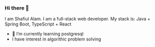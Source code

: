 ### Hi there 👋

I am Shafiul Alam. I am a full-stack web developer. 
My stack is: Java + Spring Boot, TypeScript + React

- 🌱 I’m currently learning postgresql
- I have interest in algorithic problem solving
<!--
**shafalam/shafalam** is a ✨ _special_ ✨ repository because its `README.md` (this file) appears on your GitHub profile.

Here are some ideas to get you started:

- 🔭 I’m currently working on ...
- 🌱 I’m currently learning ...
- 👯 I’m looking to collaborate on ...
- 🤔 I’m looking for help with ...
- 💬 Ask me about ...
- 📫 How to reach me: ...
- 😄 Pronouns: ...
- ⚡ Fun fact: ...
-->
